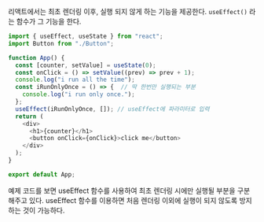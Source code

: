 리액트에서는 최초 렌더링 이후, 실행 되지 않게 하는 기능을 제공한다.
`useEffect()` 라는 함수가 그 기능을 한다.

```javascript
import { useEffect, useState } from "react";
import Button from "./Button";

function App() {
  const [counter, setValue] = useState(0);
  const onClick = () => setValue((prev) => prev + 1);
  console.log("i run all the time");
  const iRunOnlyOnce = () => {  // 딱 한번만 실행되는 부분
    console.log("i run only once.");
  };
  useEffect(iRunOnlyOnce, []); // useEffect에 파라미터로 입력
  return (
    <div>
      <h1>{counter}</h1>
      <button onClick={onClick}>click me</button>
    </div>
  );
}

export default App;
```

예제 코드를 보면 useEffect 함수를 사용하여 최초 렌더링 시에만 실행될 부분을 구분해주고 있다. useEffect 함수를 이용하면 처음 렌더링 이외에 실행이 되지 않도록
방지하는 것이 가능하다.
